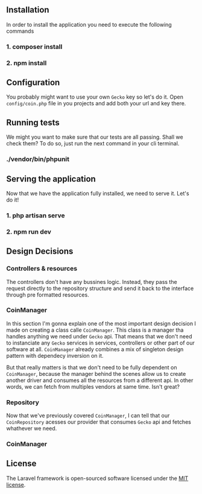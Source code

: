 ## Installation

In order to install the application you need to execute the following commands

### 1. composer install
### 2. npm install

## Configuration

You probably might want to use your own `Gecko` key so let's do it. Open `config/coin.php` file in you projects and add both your url and key there.

## Running tests

We might you want to make sure that our tests are all passing. Shall we check them? To do so, just run the next command in your cli terminal.

### ./vendor/bin/phpunit

## Serving the application

Now that we have the application fully installed, we need to serve it. Let's do it!

### 1. php artisan serve
### 2. npm run dev

## Design Decisions

### Controllers & resources

The controllers don't have any bussines logic. Instead, they pass the request directly to the repository structure
and send it back to the interface through pre formatted resources.

### CoinManager

In this section I'm gonna explain one of the most important design decision I made on creating a class calle `CoinManager`. This class is a manager tha handles anything we need under `Gecko` api. That means that we don't need to instanciate any `Gecko` services in services, controllers or other part of our software at all. `CoinManager` already combines a mix of
singleton design pattern with dependecy inversion on it.

But that really matters is that we don't need to be fully dependent on `CoinManager`, because the manager behind the scenes allow us to create another driver and consumes all the resources from a different api. In other words, we can fetch from 
multiples vendors at same time. Isn't great?

### Repository

Now that we've previously covered `CoinManager`, I can tell that our `CoinRepository` acesses our provider that consumes `Gecko` api and fetches whathever we need. 

### CoinManager

## License

The Laravel framework is open-sourced software licensed under the [MIT license](https://opensource.org/licenses/MIT).
